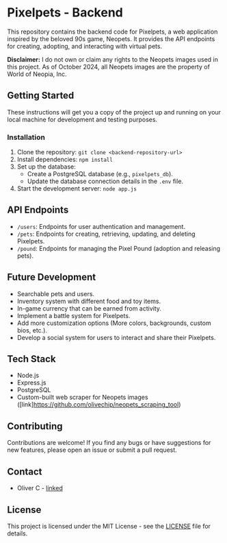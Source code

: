 # Pixelpets - Backend

This repository contains the backend code for Pixelpets, a web application inspired by the beloved 90s game, Neopets. It provides the API endpoints for creating, adopting, and interacting with virtual pets.

**Disclaimer:**  I do not own or claim any rights to the Neopets images used in this project. As of October 2024, all Neopets images are the property of World of Neopia, Inc.

## Getting Started

These instructions will get you a copy of the project up and running on your local machine for development and testing purposes.

### Installation

1. Clone the repository: `git clone <backend-repository-url>`
2. Install dependencies: `npm install`
3. Set up the database:
   * Create a PostgreSQL database (e.g., `pixelpets_db`).
   * Update the database connection details in the `.env` file.
4. Start the development server: `node app.js`

## API Endpoints

* `/users`: Endpoints for user authentication and management.
* `/pets`:  Endpoints for creating, retrieving, updating, and deleting Pixelpets.
* `/pound`: Endpoints for managing the Pixel Pound (adoption and releasing pets).

## Future Development

*   Searchable pets and users.
*   Inventory system with different food and toy items.
*   In-game currency that can be earned from activity.
*   Implement a battle system for Pixelpets.
*   Add more customization options (More colors, backgrounds, custom bios, etc.).
*   Develop a social system for users to interact and share their Pixelpets.

## Tech Stack

* Node.js
* Express.js
* PostgreSQL
* Custom-built web scraper for Neopets images 
  ([link]https://github.com/olivechip/neopets_scraping_tool)

## Contributing

Contributions are welcome! If you find any bugs or have suggestions for new features, please open an issue or submit a pull request.

## Contact

* Oliver C - [linked](https://www.linkedin.com/in/ochang89/)

## License

This project is licensed under the MIT License - see the [LICENSE](LICENSE) file for details.